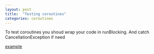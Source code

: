 ```yaml
---
layout: post
title:  "Testing coroutines"
categories: coroutines
---
```


To test coroutines you shoud wrap your code in runBlocking.
And catch CancellationException if need

[example][example]

[example]: https://github.com/theManWithoutQualities/coroutines/blob/master/app/src/test/java/com/example/coroutinesfun/FunTest.kt
